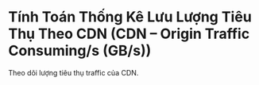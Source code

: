 # Tính Toán Thống Kê Lưu Lượng Tiêu Thụ Theo CDN (CDN – Origin Traffic Consuming/s (GB/s))

Theo dõi lượng tiêu thụ traffic của CDN.

&#x20;   &#x20;

<figure><img src="https://docs.vngcloud.vn/download/attachments/36045610/image2021-11-17_15-25-22.png?version=1&#x26;modificationDate=1637137523000&#x26;api=v2" alt=""><figcaption></figcaption></figure>
